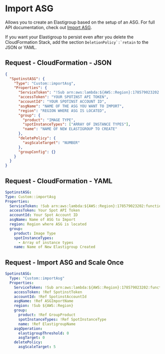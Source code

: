 # Import ASG

Allows you to create an Elastigroup based on the setup of an ASG. For full API documentation, check out [Import ASG](https://docs.spot.io/api/#operation/elastigroupAwsImportAsg).

If you want your Elastigroup to persist even after you delete the CloudFormation Stack, add the section `` DeletionPolicy`:`retain `` to the JSON or YAML.

## Request - CloudFormation - JSON

```json
{
  "SpotinstASG": {
    "Type": "Custom::importAsg",
    "Properties": {
      "ServiceToken": "!Sub arn:aws:lambda:${AWS::Region}:178579023202:function:spotinst-cloudformation",
      "accessToken": "YOUR SPOTINST API TOKEN",
      "accountId": "YOUR SPOTINST ACCOUNT ID",
      "asgName": "NAME OF THE ASG YOU WANT TO IMPORT",
      "region": "REGION WHERE ASG IS LOCATED",
      "group": {
        "product": "IMAGE TYPE",
        "spotInstanceTypes": ["ARRAY OF INSTANCE TYPES"],
        "name": "NAME OF NEW ELASTIGROUP TO CREATE"
      },
      "deletePolicy": {
        "asgScaleTarget": "NUMBER"
      },
      "groupConfig": {}
    }
  }
}
```

## Request - CloudFormation - YAML

```yaml
SpotinstASG:
Type: Custom::importAsg
Properties:
  ServiceToken: !Sub arn:aws:lambda:${AWS::Region}:178579023202:function:spotinst-cloudformation
  accessToken: Your Spot API Token
  accountId: Your Spot Account ID
  asgName: Name of ASG to Import
  region: Region where ASG is located
  group:
    product: Image Type
    spotInstanceTypes:
      - Array of instance types
    name: Name of New Elastigroup Created
```

## Request - Import ASG and Scale Once

```yaml
SpotinstASG:
  Type: "Custom::importAsg"
  Properties:
    ServiceToken: !Sub arn:aws:lambda:${AWS::Region}:178579023202:function:spotinst-cloudformation
    accessToken: !Ref SpotinstToken
    accountId: !Ref SpotinstAccountId
    asgName: !Ref ASGImportName
    region: !Sub ${AWS::Region}
    group:
      product: !Ref GroupProduct
      spotInstanceTypes: !Ref SpotInstanceType
      name: !Ref ElastigroupName
    asgOperation:
      elastigroupThreshold: 0
      asgTarget: 0
    deletePolicy:
      asgScaleTarget: 5
```
